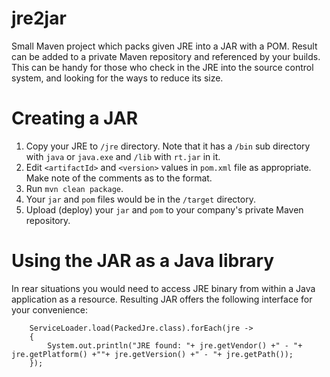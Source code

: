 # jre2jar

Small Maven project which packs given JRE into a JAR with a POM.
Result can be added to a private Maven repository and referenced by your builds.
This can be handy for those who check in the JRE into the source control system, and looking for the ways to reduce its size.

# Creating a JAR

 1. Copy your JRE to `/jre` directory. Note that it has a `/bin` sub directory with `java` or `java.exe` and `/lib` with `rt.jar` in it.
 2. Edit `<artifactId>` and `<version>` values in `pom.xml` file as appropriate. Make note of the comments as to the format.
 3. Run `mvn clean package`.
 4. Your `jar` and `pom` files would be in the `/target` directory.
 5. Upload (deploy) your `jar` and `pom` to your company's private Maven repository. 

# Using the JAR as a Java library

In rear situations you would need to access JRE binary from within a Java application as a resource. Resulting JAR offers the following interface for your convenience:

        ServiceLoader.load(PackedJre.class).forEach(jre ->
        {
            System.out.println("JRE found: "+ jre.getVendor() +" - "+ jre.getPlatform() +""+ jre.getVersion() +" - "+ jre.getPath());
        });
